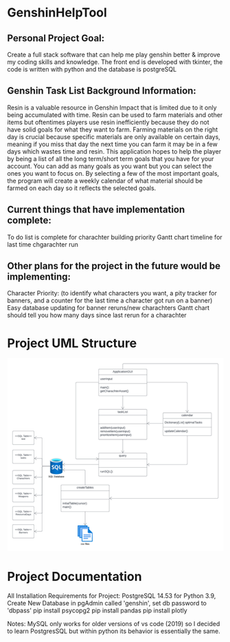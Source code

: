 # GenshinHelpTool

## **Personal Project Goal:**
Create a full stack software that can help me play genshin better & improve my coding skills and knowledge.
The front end is developed with tkinter, the code is written with python and the database is postgreSQL

## **Genshin Task List Background Information:**
Resin is a valuable resource in Genshin Impact that is limited due to it only being accumulated with time. Resin can be used to farm materials and other items but oftentimes players use resin inefficiently because they do not have solid goals for what they want to farm. Farming materials on the right day is crucial because specific materials are only available on certain days, meaning if you miss that day the next time you can farm it may be in a few days which wastes time and resin.
This application hopes to help the player by being a list of all the long term/short term goals that you have for your account. You can add as many goals as you want but you can select the ones you want to focus on. By selecting a few of the most important goals, the program will create a weekly calendar of what material should be farmed on each day so it reflects the selected goals. 
## **Current things that have implementation complete:**
To do list is complete for charachter building priority
Gantt chart timeline for last time chgarachter run

## **Other plans for the project in the future would be implementing:**

Character Priority: (to identify what characters you want, a pity tracker for banners, and a counter for the last time a character got run on a banner)
Easy database updating for banner reruns/new charachters 
Gantt chart should tell you how many days since last rerun for a charachter

# Project UML Structure
![title](UML.png)
# Project Documentation
All Installation Requirements for Project:
PostgreSQL 14.53 for Python 3.9, Create New Database in pgAdmin called 'genshin', set db password to 'dbpass'
pip install psycopg2 
pip install pandas
pip install plotly

Notes:
MySQL only works for older versions of vs code (2019) so I decided to learn PostgresSQL but within python its behavior is essentially the same.
